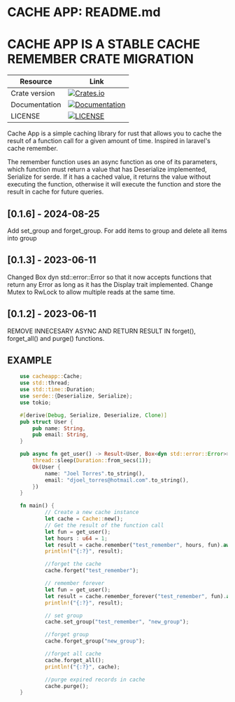 # CACHE APP: README.md
# CACHE APP IS A STABLE CACHE REMEMBER CRATE MIGRATION

| Resource          | Link                                                                                                                              |
| ----------------- | ----------------------------------------------------------------------------------------------------------------------------------|
| Crate version     | [![Crates.io](https://img.shields.io/crates/v/wkhtmlapp?color=warning&style=plastic)](https://crates.io/crates/cacheapp)          |
| Documentation     | [![Documentation](https://docs.rs/cache_remember/badge.svg)](https://github.com/JoelTorresAr/cacheapp.git)                        |
| LICENSE           | [![LICENSE](https://img.shields.io/crates/l/cacheapp?style=plastic)](./LICENSE)


Cache App is a simple caching library for rust that allows you to cache the result of a function call for a given amount of time.
Inspired in laravel's cache remember.

The remember function uses an async function as one of its parameters, which function must return a value that has Deserialize implemented, 
Serialize for serde. If it has a cached value, it returns the value without executing the function, otherwise it will execute the function 
and store the result in cache for future queries.

## [0.1.6] - 2024-08-25
Add set_group and forget_group.
For add items to group and delete all items into group

## [0.1.3] - 2023-06-11
Changed Box dyn std::error::Error so that it now accepts functions that return any Error as long as it has the Display trait implemented.
Change Mutex to RwLock to allow multiple reads at the same time.

## [0.1.2] - 2023-06-11
REMOVE INNECESARY ASYNC AND RETURN RESULT IN forget(), forget_all() and purge() functions.
## EXAMPLE

```rust
    use cacheapp::Cache;
    use std::thread;
    use std::time::Duration;
    use serde::{Deserialize, Serialize};
    use tokio;

    #[derive(Debug, Serialize, Deserialize, Clone)]
    pub struct User {
        pub name: String,
        pub email: String,
    }

    pub async fn get_user() -> Result<User, Box<dyn std::error::Error>> {
        thread::sleep(Duration::from_secs(1));
        Ok(User {
            name: "Joel Torres".to_string(),
            email: "djoel_torres@hotmail.com".to_string(),
        })
    }

    fn main() {
            // Create a new cache instance
            let cache = Cache::new();
            // Get the result of the function call
            let fun = get_user();
            let hours : u64 = 1;
            let result = cache.remember("test_remember", hours, fun).await.unwrap();
            println!("{:?}", result);

            //forget the cache
            cache.forget("test_remember");

            // remember forever
            let fun = get_user();
            let result = cache.remember_forever("test_remember", fun).await.unwrap();
            println!("{:?}", result);

            // set group
            cache.set_group("test_remember", "new_group");

            //forget group
            cache.forget_group("new_group");

            //forget all cache
            cache.forget_all();
            println!("{:?}", cache);

            //purge expired records in cache
            cache.purge();
    }
```